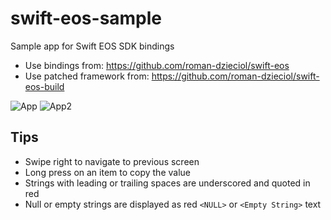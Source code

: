 
# swift-eos-sample
Sample app for Swift EOS SDK bindings

* Use bindings from: https://github.com/roman-dzieciol/swift-eos
* Use patched framework from: https://github.com/roman-dzieciol/swift-eos-build


![App](https://user-images.githubusercontent.com/1254683/125712375-ded08136-c3d5-40a9-b59d-c7fc321684f4.png)
![App2](https://user-images.githubusercontent.com/1254683/125712535-54cac2ac-0871-4f5f-bda5-705e808b1985.png)

## Tips

* Swipe right to navigate to previous screen
* Long press on an item to copy the value
* Strings with leading or trailing spaces are underscored and quoted in red
* Null or empty strings are displayed as red `<NULL>` or `<Empty String>` text
